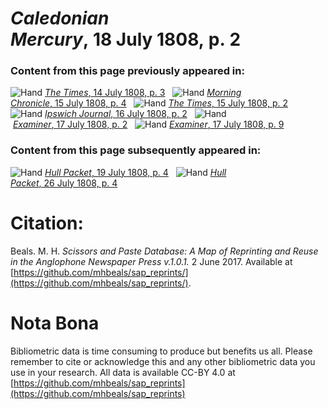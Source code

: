 # *Caledonian Mercury*, 18 July 1808, p. 2  
  
### Content from this page previously appeared in:  
![Hand](http://scissorsandpaste.net/wp-content/uploads/2017/06/smallhandpointer.png) [*The Times*, 14 July 1808, p. 3](https://mhbeals.github.io/sap_html/The-Times/The-Times-14-July-1808-p-3)  
![Hand](http://scissorsandpaste.net/wp-content/uploads/2017/06/smallhandpointer.png) [*Morning Chronicle*, 15 July 1808, p. 4](https://mhbeals.github.io/sap_html/Morning-Chronicle/Morning-Chronicle-15-July-1808-p-4)  
![Hand](http://scissorsandpaste.net/wp-content/uploads/2017/06/smallhandpointer.png) [*The Times*, 15 July 1808, p. 2](https://mhbeals.github.io/sap_html/The-Times/The-Times-15-July-1808-p-2)  
![Hand](http://scissorsandpaste.net/wp-content/uploads/2017/06/smallhandpointer.png) [*Ipswich Journal*, 16 July 1808, p. 2](https://mhbeals.github.io/sap_html/Ipswich-Journal/Ipswich-Journal-16-July-1808-p-2)  
![Hand](http://scissorsandpaste.net/wp-content/uploads/2017/06/smallhandpointer.png) [*Examiner*, 17 July 1808, p. 2](https://mhbeals.github.io/sap_html/Examiner/Examiner-17-July-1808-p-2)  
![Hand](http://scissorsandpaste.net/wp-content/uploads/2017/06/smallhandpointer.png) [*Examiner*, 17 July 1808, p. 9](https://mhbeals.github.io/sap_html/Examiner/Examiner-17-July-1808-p-9)  
  
### Content from this page subsequently appeared in:  
![Hand](http://scissorsandpaste.net/wp-content/uploads/2017/06/smallhandpointer.png) [*Hull Packet*, 19 July 1808, p. 4](https://mhbeals.github.io/sap_html/Hull-Packet/Hull-Packet-19-July-1808-p-4)  
![Hand](http://scissorsandpaste.net/wp-content/uploads/2017/06/smallhandpointer.png) [*Hull Packet*, 26 July 1808, p. 4](https://mhbeals.github.io/sap_html/Hull-Packet/Hull-Packet-26-July-1808-p-4)  


# Citation: 

Beals. M. H. *Scissors and Paste Database: A Map of Reprinting and Reuse in the Anglophone Newspaper Press v.1.0.1.* 2 June 2017. Available at [https://github.com/mhbeals/sap_reprints/](https://github.com/mhbeals/sap_reprints/). 

# Nota Bona

Bibliometric data is time consuming to produce but benefits us all. Please remember to cite or acknowledge this and any other bibliometric data you use in your research. All data is available CC-BY 4.0 at [https://github.com/mhbeals/sap_reprints](https://github.com/mhbeals/sap_reprints)